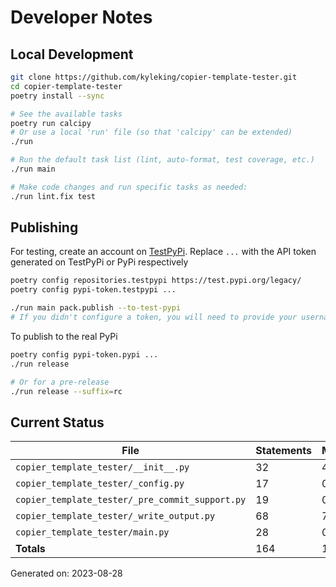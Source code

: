 # Developer Notes

## Local Development

```sh
git clone https://github.com/kyleking/copier-template-tester.git
cd copier-template-tester
poetry install --sync

# See the available tasks
poetry run calcipy
# Or use a local 'run' file (so that 'calcipy' can be extended)
./run

# Run the default task list (lint, auto-format, test coverage, etc.)
./run main

# Make code changes and run specific tasks as needed:
./run lint.fix test
```

## Publishing

For testing, create an account on [TestPyPi](https://test.pypi.org/legacy/). Replace `...` with the API token generated on TestPyPi or PyPi respectively

```sh
poetry config repositories.testpypi https://test.pypi.org/legacy/
poetry config pypi-token.testpypi ...

./run main pack.publish --to-test-pypi
# If you didn't configure a token, you will need to provide your username and password to publish
```

To publish to the real PyPi

```sh
poetry config pypi-token.pypi ...
./run release

# Or for a pre-release
./run release --suffix=rc
```

## Current Status

<!-- {cts} COVERAGE -->
| File                                            |   Statements |   Missing |   Excluded | Coverage   |
|-------------------------------------------------|--------------|-----------|------------|------------|
| `copier_template_tester/__init__.py`            |           32 |         4 |          0 | 80.0%      |
| `copier_template_tester/_config.py`             |           17 |         0 |          3 | 92.0%      |
| `copier_template_tester/_pre_commit_support.py` |           19 |         0 |          0 | 84.4%      |
| `copier_template_tester/_write_output.py`       |           68 |         7 |         13 | 84.8%      |
| `copier_template_tester/main.py`                |           28 |         0 |         15 | 96.7%      |
| **Totals**                                      |          164 |        11 |         31 | 86.3%      |

Generated on: 2023-08-28
<!-- {cte} -->
